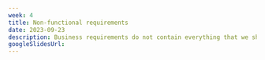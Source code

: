 ```yaml
---
week: 4
title: Non-functional requirements
date: 2023-09-23
description: Business requirements do not contain everything that we should consider when designing a software system - non-functional requirements that you identify are critical to project success.
googleSlidesUrl:
---
```

